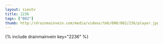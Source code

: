 ```yaml
--- 
layout: sieutv
title: 2236
tags: ["002"]
thumb: http://drainmainvein.com/media/videos/tmb/000/002/236/player.jpg
---
```

{% include drainmainvein key="2236" %} 
